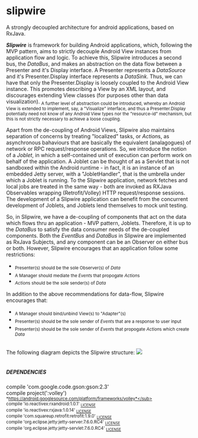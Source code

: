 # slipwire
A strongly decoupled architecture for android applications, based on RxJava.

***Slipwire*** is framework for building Android applications, which, following the MVP pattern, aims to strictly decouple Android View instances from application flow and logic. To achieve this, Slipwire introduces a second bus, the *DataBus*, and makes an abstraction on the data flow between a Presenter and it's Display interface. A Presenter represents a *DataSource* and it's Presenter.Display interface represents a *DataSink*. Thus, we can have that only the Presenter.Display is loosely coupled to the Android View instance. This promotes describing a View by an XML layout, and discourages extending View classes (for purposes other than data visualization). <sub>A further level of abstraction could be introduced, whereby an Android View is extended to implement, say, a "Visualize" interface, and thus a Presenter.Display potentially need not know of any Android View types nor the "resource-id" mechanism, but this is not strictly necessary to achieve a loose coupling.</sub>

Apart from the de-coupling of Android Views, Slipwire also maintains separation of concerns by treating "localized" tasks, or *Action*s, as asynchronous bahaviours that are basically the equivalent (analagogues) of network or RPC request/response operations. So, we introduce the notion of a *Joblet*, in which a self-contained unit of execution can perform work on behalf of the application. A Joblet can be thought of as a Servlet that is not sandboxed within the Android runtime - in fact, it is an instance of an embedded Jetty server, with a "JobletHandler", that is the umbrella under which a Joblet is running. To the Slipwire application, network fetches and local jobs are treated in the same way - both are invoked as RXJava Observables wrapping (Retrofit/Volley) HTTP request/response sessions. The development of a Slipwire application can benefit from the concurrent development of Joblets, and Joblets lend themselves to mock unit testing.

So, in Slipwire, we have a de-coupling of components that act on the data which flows thru an application - MVP pattern, Joblets. Therefore, it is up to the *DataBus* to satisfy the data consumer needs of the de-coupled components. Both the *EventBus* and *DataBus* in Slipwire are implemented as RxJava Subjects, and any component can be an Observer on either bus or both. However, Slipwire encourages that an application follow some restrictions: 
- <sub>Presenter(s) should be the sole Observer(s) of *Data*</sub>
- <sub>A Manager should mediate the *Event*s that propogate *Action*s</sub>
- <sub>*Action*s should be the sole sender(s) of *Data*</sub> 

In addition to the above recommendations for data-flow, Slipwire encourages that:
- <sub>A Manager should bind/unbind View(s) to "Adapter"(s)</sub>
- <sub>Presenter(s) should be the sole sender of *Event*s that are a response to user input</sub>
- <sub>Presenter(s) should be the sole sender of *Event*s that propogate *Action*s which create *Data*</sub>

<br>
The following diagram depicts the Slipwire structure:
<img src="https://docs.google.com/drawings/d/1k1kYMa2RuOlPbSxPCuSGIr2_Aa_GZToKcL8CRTUJ0i8/pub?w=960&amp;h=720">
<br>
<br>

##### DEPENDENCIES <br>
compile 'com.google.code.gson:gson:2.3' <br>
compile project(':volley') <sub>*https://android.googlesource.com/platform/frameworks/volley*</sub> <br>
compile 'io.reactivex:rxandroid:1.0.1'              <sub>[LICENSE](https://github.com/ReactiveX/RxAndroid)</sub> <br>
compile 'io.reactivex:rxjava:1.0.14'                <sub>[LICENSE](https://github.com/ReactiveX/RxJava)</sub> <br>
compile 'com.squareup.retrofit:retrofit:1.9.0'      <sub>[LICENSE](http://square.github.io/retrofit/)</sub> <br>
compile 'org.eclipse.jetty:jetty-server:7.6.0.RC4'  <sub>[LICENSE](http://www.eclipse.org/jetty/licenses.php)</sub> <br>
compile 'org.eclipse.jetty:jetty-servlet:7.6.0.RC4' <sub>[LICENSE](http://www.eclipse.org/jetty/licenses.php)</sub> <br>
